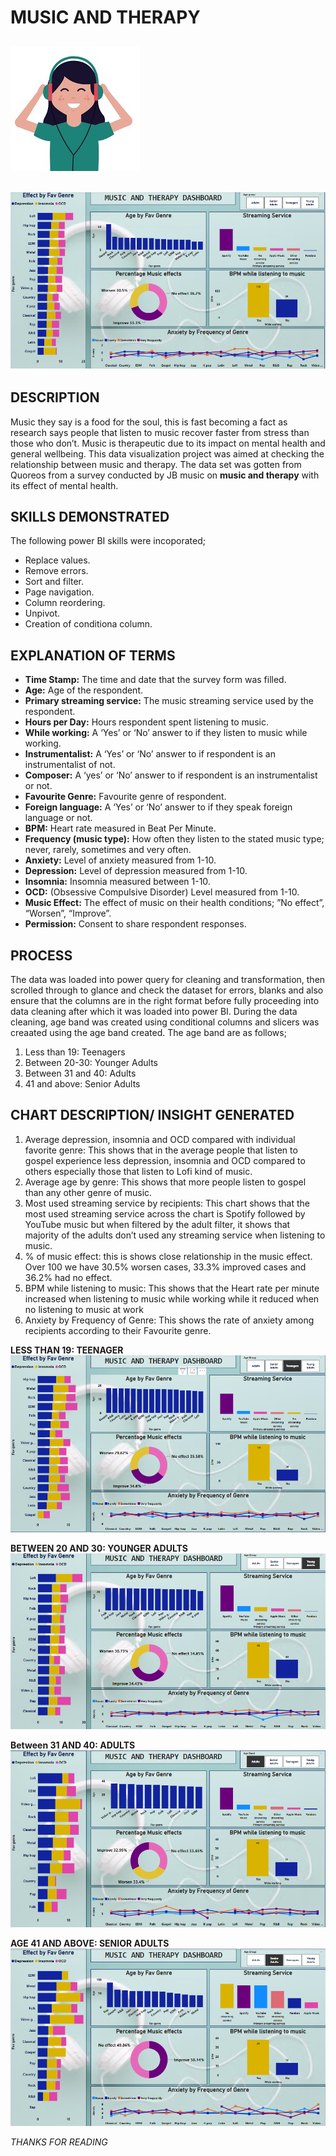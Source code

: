 # MUSIC AND THERAPY

![](MUSIC9.jpg)
---
                                      

![](MUSIC.png)
---

## DESCRIPTION
Music they say is a food for the soul, this is fast becoming a fact as research says people that listen to music recover faster from stress than those who don’t. Music is therapeutic due to its impact on mental health and general wellbeing. 
This data visualization project was aimed at checking the relationship between music and therapy. The data set was gotten from Quoreos from a survey conducted by JB music on **music and therapy** with its effect of mental health.

## SKILLS DEMONSTRATED
The following power BI skills were incoporated; 
- Replace values.
- Remove errors.
- Sort and filter.
- Page navigation.
- Column reordering.
- Unpivot.
- Creation of conditiona column.

## EXPLANATION OF TERMS
- **Time Stamp:** The time and date that the survey form was filled.
- **Age:** Age of the respondent.
- **Primary streaming service:** The music streaming service used by the respondent.
- **Hours per Day:** Hours respondent spent listening to music.
- **While working:** A ‘Yes’ or ‘No’ answer to if they listen to music while working.
- **Instrumentalist:** A ‘Yes’ or ‘No’ answer to if respondent is an instrumentalist of not.
- **Composer:** A ‘yes’ or ‘No’ answer to if respondent is an instrumentalist or not.
- **Favourite Genre:** Favourite genre of respondent.
- **Foreign language:** A ‘Yes’ or ‘No’ answer to if they speak foreign language or not.
- **BPM:** Heart rate measured in Beat Per Minute.
- **Frequency (music type):** How often they listen to the stated music type; never, rarely, sometimes and very often.
- **Anxiety:** Level of anxiety measured from 1-10.
- **Depression:** Level of depression measured from 1-10.
- **Insomnia:** Insomnia measured between 1-10.
- **OCD:** (Obsessive Compulsive Disorder) Level measured from 1-10.
- **Music Effect:** The effect of music on their health conditions; ”No effect”, “Worsen”, “Improve”.
- **Permission:** Consent to share respondent responses.


## PROCESS
The data was loaded into power query for cleaning and transformation, then scrolled through to glance and check the dataset for errors, blanks and also ensure that the columns are in the right format before fully proceeding into data cleaning after which it was loaded into power BI.
During the data cleaning, age band was created using conditional columns and slicers was creaated using the age band created. The age band are as follows;
1.	Less than 19: Teenagers
2.	Between 20-30: Younger Adults
3.	Between 31 and 40: Adults 
4.	41 and above: Senior Adults

## CHART DESCRIPTION/ INSIGHT GENERATED
1.	Average depression, insomnia and OCD compared with individual favorite genre: This shows that in the average people that listen to gospel experience less depression, insomnia and OCD compared to others especially those that listen to Lofi kind of music.
2.	Average age by genre: This shows that more people listen to gospel than any other genre of music.
3.	Most used streaming service by recipients: This chart shows that the most used streaming service across the chart is Spotify followed by YouTube music but when filtered by the adult filter, it shows that majority of the adults don’t used any streaming service when listening to music.
4.	% of music effect: this is shows close relationship in the music effect.  Over 100 we have 30.5% worsen cases, 33.3% improved cases and 36.2% had no effect. 
5.	BPM while listening to music: This shows that the Heart rate per minute increased when listening to music while working while it reduced when no listening to music at work
6.	Anxiety by Frequency of Genre: This shows the rate of anxiety among recipients according to their Favourite genre.

**LESS THAN 19: TEENAGER** 
![](MUSIC_TEENAGER.png)

**BETWEEN 20 AND 30: YOUNGER ADULTS** 
![](MUSIC_YOUNG_ADULTS.png)

**Between 31 AND 40: ADULTS** 
![](MUSIC_ADULT.png)

**AGE 41 AND ABOVE: SENIOR ADULTS** 
![](MUSIC_SENIOR_ADULTS.png)

*THANKS FOR READING*
